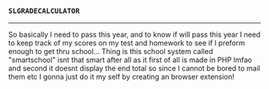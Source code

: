 ### `SLGRADECALCULATOR`

---

So basically I need to pass this year, and to know if will pass this year I need to keep track of my scores on my test and homework to see if I preform enough to get thru school... Thing is this school system called "smartschool" isnt that smart after all as it first of all is made in PHP lmfao and second it doesnt display the end total so since I cannot be bored to mail them etc I gonna just do it my self by creating an browser extension!
